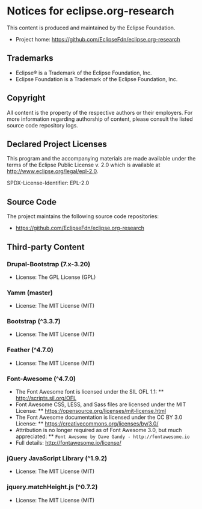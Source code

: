 # Notices for eclipse.org-research

This content is produced and maintained by the Eclipse Foundation.

* Project home: https://github.com/EclipseFdn/eclipse.org-research

## Trademarks

* Eclipse® is a Trademark of the Eclipse Foundation, Inc.
* Eclipse Foundation is a Trademark of the Eclipse Foundation, Inc.

## Copyright

All content is the property of the respective authors or their employers. For
more information regarding authorship of content, please consult the listed
source code repository logs.

## Declared Project Licenses

This program and the accompanying materials are made available under the terms
of the Eclipse Public License v. 2.0 which is available at
http://www.eclipse.org/legal/epl-2.0.

SPDX-License-Identifier: EPL-2.0

## Source Code

The project maintains the following source code repositories:

* https://github.com/EclipseFdn/eclipse.org-research

## Third-party Content

### Drupal-Bootstrap (7.x-3.20)

* License: The GPL License (GPL)

### Yamm (master)

* License: The MIT License (MIT)

### Bootstrap (^3.3.7)

* License: The MIT License (MIT)

### Feather (^4.7.0)

* License: The MIT License (MIT)

### Font-Awesome (^4.7.0)

* The Font Awesome font is licensed under the SIL OFL 1.1:
** http://scripts.sil.org/OFL
* Font Awesome CSS, LESS, and Sass files are licensed under the MIT License:
** https://opensource.org/licenses/mit-license.html
* The Font Awesome documentation is licensed under the CC BY 3.0 License:
** https://creativecommons.org/licenses/by/3.0/
* Attribution is no longer required as of Font Awesome 3.0, but much appreciated:
** `Font Awesome by Dave Gandy - http://fontawesome.io`
* Full details: http://fontawesome.io/license/

### jQuery JavaScript Library (^1.9.2)

* License: The MIT License (MIT)

### jquery.matchHeight.js (^0.7.2)

* License: The MIT License (MIT)
